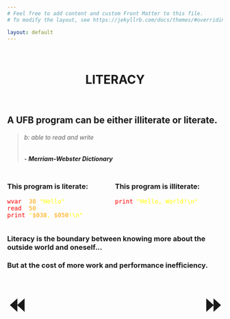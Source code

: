 ```yaml
---
# Feel free to add content and custom Front Matter to this file.
# To modify the layout, see https://jekyllrb.com/docs/themes/#overriding-theme-defaults

layout: default
---
```


<style>
	a {
    text-decoration: none;
		font-weight: bold;
	}
	.center_text {
		text-align: center;
	}
	.arrows {
		font-size: 50px;
	}
	.command {
		color: red;
	}
	.string {
		color: yellow;
	}
	.index {
		color: orange;
	}
</style>

<br>

<h1 class="center_text"><a href="literacy.html">LITERACY</a></h1>

<br>

<h2>A UFB program can be either illiterate or literate.</h2>

<blockquote>
<h6>b: able to read and write</h6>
<h5>- <a href="https://www.merriam-webster.com/dictionary/literate">Merriam-Webster Dictionary</a></h5>
</blockquote>

<div style="display: flex;">
<div style="width: 50%">
<h3>This program is literate:</h3>
<pre>
<span class="command">wvar </span> <span class="index">38</span> <span class="string">"Hello"</span>
<span class="command">read </span> <span class="index">50</span>
<span class="command">print</span> <span class="string">"<span class="index">$038</span>, <span class="index">$050</span>!\n"</span>
</pre>
</div>
<div style="width: 50%">
<h3>This program is illiterate:</h3>
<pre>
<span class="command">print</span> <span class="string">"Hello, World!\n"</span>


</pre>
</div>
</div>

<h3>Literacy is the boundary between knowing more about the outside world and oneself...</h3>
<h3>But at the cost of more work and performance inefficiency.</h3>

<br>

<a href="hello_world.html" class="arrows" style="float: left;">⏪️</a>
<a href="variables.html" class="arrows" style="float: right;">⏩</a>
